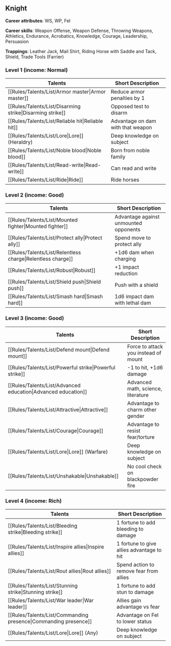 
## Knight

**Career attributes**: WS, WP, Fel

**Career skills**: Weapon Offense, Weapon Defense, Throwing Weapons, Athletics, Endurance, Acrobatics, Knowledge, Courage, Leadership, Persuasion

**Trappings**: Leather Jack, Mail Shirt, Riding Horse with Saddle and Tack, Shield, Trade Tools (Farrier)

### Level 1 (income: Normal)

| Talents | Short Description |
| --- | --- |
| [[Rules/Talents/List/Armor master\|Armor master]] | Reduce armor penalties by 1 |
| [[Rules/Talents/List/Disarming strike\|Disarming strike]] | Opposed test to disarm |
| [[Rules/Talents/List/Reliable hit\|Reliable hit]] | Advantage on dam with that weapon |
| [[Rules/Talents/List/Lore\|Lore]] (Heraldry) | Deep knowledge on subject |
| [[Rules/Talents/List/Noble blood\|Noble blood]] | Born from noble family |
| [[Rules/Talents/List/Read-write\|Read-write]] | Can read and write |
| [[Rules/Talents/List/Ride\|Ride]] | Ride horses |


### Level 2 (income: Good)

| Talents | Short Description |
| --- | --- |
| [[Rules/Talents/List/Mounted fighter\|Mounted fighter]] | Advantage against unmounted opponents |
| [[Rules/Talents/List/Protect ally\|Protect ally]] | Spend move to protect ally |
| [[Rules/Talents/List/Relentless charge\|Relentless charge]] | +1d6 dam when charging |
| [[Rules/Talents/List/Robust\|Robust]] | +1 impact reduction |
| [[Rules/Talents/List/Shield push\|Shield push]] | Push with a shield |
| [[Rules/Talents/List/Smash hard\|Smash hard]] | 1d6 impact dam with lethal dam |


### Level 3 (income: Good)

| Talents | Short Description |
| --- | --- |
| [[Rules/Talents/List/Defend mount\|Defend mount]] | Force to attack you instead of mount |
| [[Rules/Talents/List/Powerful strike\|Powerful strike]] | -1 to hit, +1d6 damage |
| [[Rules/Talents/List/Advanced education\|Advanced education]] | Advanced math, science, literature |
| [[Rules/Talents/List/Attractive\|Attractive]] | Advantage to charm other gender |
| [[Rules/Talents/List/Courage\|Courage]] | Advantage to resist fear/torture |
| [[Rules/Talents/List/Lore\|Lore]] (Warfare) | Deep knowledge on subject |
| [[Rules/Talents/List/Unshakable\|Unshakable]] | No cool check on blackpowder fire |


### Level 4 (income: Rich)

| Talents | Short Description |
| --- | --- |
| [[Rules/Talents/List/Bleeding strike\|Bleeding strike]] | 1 fortune to add bleeding to damage |
| [[Rules/Talents/List/Inspire allies\|Inspire allies]] | 1 fortune to give allies advantage to hit |
| [[Rules/Talents/List/Rout allies\|Rout allies]] | Spend action to remove fear from allies |
| [[Rules/Talents/List/Stunning strike\|Stunning strike]] | 1 fortune to add stun to damage |
| [[Rules/Talents/List/War leader\|War leader]] | Allies gain advantage vs fear |
| [[Rules/Talents/List/Commanding presence\|Commanding presence]] | Advantage on Fel to lower status |
| [[Rules/Talents/List/Lore\|Lore]] (Any) | Deep knowledge on subject |


